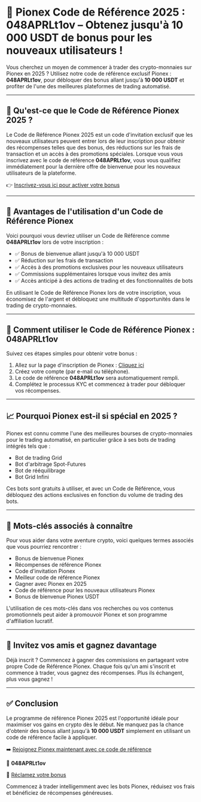 <h1>🚀 Pionex Code de Référence 2025 : 048APRLt1ov – Obtenez jusqu'à 10 000 USDT de bonus pour les nouveaux utilisateurs !</h1>
    <p>Vous cherchez un moyen de commencer à trader des crypto-monnaies sur Pionex en 2025 ? Utilisez notre code de référence exclusif Pionex : <strong>048APRLt1ov</strong>, pour débloquer des bonus allant jusqu'à <strong>10 000 USDT</strong> et profiter de l'une des meilleures plateformes de trading automatisé.</p>
    <hr>
    <h2>🎯 Qu'est-ce que le Code de Référence Pionex 2025 ?</h2>
    <p>Le Code de Référence Pionex 2025 est un code d'invitation exclusif que les nouveaux utilisateurs peuvent entrer lors de leur inscription pour obtenir des récompenses telles que des bonus, des réductions sur les frais de transaction et un accès à des promotions spéciales. Lorsque vous vous inscrivez avec le code de référence <strong>048APRLt1ov</strong>, vous vous qualifiez immédiatement pour la dernière offre de bienvenue pour les nouveaux utilisateurs de la plateforme.</p>
    <p>👉 <a href="https://www.pionex.com/signUp?r=048APRLt1ov" target="_blank">Inscrivez-vous ici pour activer votre bonus</a></p>
    <hr>
    <h2>💸 Avantages de l'utilisation d'un Code de Référence Pionex</h2>
    <p>Voici pourquoi vous devriez utiliser un Code de Référence comme <strong>048APRLt1ov</strong> lors de votre inscription :</p>
    <ul>
        <li>✅ Bonus de bienvenue allant jusqu'à 10 000 USDT</li>
        <li>✅ Réduction sur les frais de transaction</li>
        <li>✅ Accès à des promotions exclusives pour les nouveaux utilisateurs</li>
        <li>✅ Commissions supplémentaires lorsque vous invitez des amis</li>
        <li>✅ Accès anticipé à des actions de trading et des fonctionnalités de bots</li>
    </ul>
    <p>En utilisant le Code de Référence Pionex lors de votre inscription, vous économisez de l'argent et débloquez une multitude d'opportunités dans le trading de crypto-monnaies.</p>
    <hr>
    <h2>📌 Comment utiliser le Code de Référence Pionex : 048APRLt1ov</h2>
    <p>Suivez ces étapes simples pour obtenir votre bonus :</p>
    <ol>
        <li>Allez sur la page d'inscription de Pionex : <a href="https://www.pionex.com/signUp?r=048APRLt1ov" target="_blank">Cliquez ici</a></li>
        <li>Créez votre compte (par e-mail ou téléphone).</li>
        <li>Le code de référence <strong>048APRLt1ov</strong> sera automatiquement rempli.</li>
        <li>Complétez le processus KYC et commencez à trader pour débloquer vos récompenses.</li>
    </ol>
    <hr>
    <h2>📈 Pourquoi Pionex est-il si spécial en 2025 ?</h2>
    <p>Pionex est connu comme l'une des meilleures bourses de crypto-monnaies pour le trading automatisé, en particulier grâce à ses bots de trading intégrés tels que :</p>
    <ul>
        <li>Bot de trading Grid</li>
        <li>Bot d'arbitrage Spot-Futures</li>
        <li>Bot de rééquilibrage</li>
        <li>Bot Grid Infini</li>
    </ul>
    <p>Ces bots sont gratuits à utiliser, et avec un Code de Référence, vous débloquez des actions exclusives en fonction du volume de trading des bots.</p>
    <hr>
    <h2>🔗 Mots-clés associés à connaître</h2>
    <p>Pour vous aider dans votre aventure crypto, voici quelques termes associés que vous pourriez rencontrer :</p>
    <ul>
        <li>Bonus de bienvenue Pionex</li>
        <li>Récompenses de référence Pionex</li>
        <li>Code d'invitation Pionex</li>
        <li>Meilleur code de référence Pionex</li>
        <li>Gagner avec Pionex en 2025</li>
        <li>Code de référence pour les nouveaux utilisateurs Pionex</li>
        <li>Bonus de bienvenue Pionex USDT</li>
    </ul>
    <p>L'utilisation de ces mots-clés dans vos recherches ou vos contenus promotionnels peut aider à promouvoir Pionex et son programme d'affiliation lucratif.</p>
    <hr>
    <h2>🤝 Invitez vos amis et gagnez davantage</h2>
    <p>Déjà inscrit ? Commencez à gagner des commissions en partageant votre propre Code de Référence Pionex. Chaque fois qu'un ami s'inscrit et commence à trader, vous gagnez des récompenses. Plus ils échangent, plus vous gagnez !</p>
    <hr>
    <h2>✅ Conclusion</h2>
    <p>Le programme de référence Pionex 2025 est l'opportunité idéale pour maximiser vos gains en crypto dès le début. Ne manquez pas la chance d'obtenir des bonus allant jusqu'à <strong>10 000 USDT</strong> simplement en utilisant un code de référence facile à appliquer.</p>
    <p>➡️ <a href="https://www.pionex.com/signUp?r=048APRLt1ov" target="_blank">Rejoignez Pionex maintenant avec ce code de référence</a></p>
    <p>🎁 <strong>048APRLt1ov</strong></p>
    <p>🔗 <a href="https://www.pionex.com/signUp?r=048APRLt1ov" target="_blank">Réclamez votre bonus</a></p>
    <p>Commencez à trader intelligemment avec les bots Pionex, réduisez vos frais et bénéficiez de récompenses généreuses.</p>
</body>
</html>

